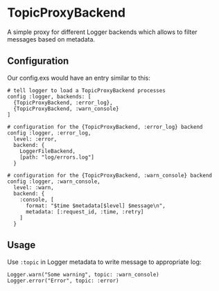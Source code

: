 TopicProxyBackend
=================

A simple proxy for different Logger backends which allows to filter messages based on metadata.

## Configuration

Our config.exs would have an entry similar to this:

```config
# tell logger to load a TopicProxyBackend processes
config :logger, backends: [
  {TopicProxyBackend, :error_log},
  {TopicProxyBackend, :warn_console}
]

# configuration for the {TopicProxyBackend, :error_log} backend
config :logger, :error_log,
  level: :error,
  backend: {
    LoggerFileBackend,
    [path: "log/errors.log"]
  }

# configuration for the {TopicProxyBackend, :warn_console} backend
config :logger, :warn_console,
  level: :warn,
  backend: {
    :console, [
      format: "$time $metadata[$level] $message\n",
      metadata: [:request_id, :time, :retry]
    ]
  }
```

## Usage

Use `:topic` in Logger metadata to write message to appropriate log:

```code
Logger.warn("Some warning", topic: :warn_console)
Logger.error("Error", topic: :error)
```
